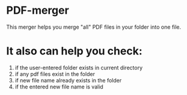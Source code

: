 # PDF-merger

This merger helps you merge "all" PDF files in your folder into one file.

# It also can help you check:

1. if the user-entered folder exists in current directory
2. if any pdf files exist in the folder
3. if new file name already exists in the folder
4. if the entered new file name is valid
